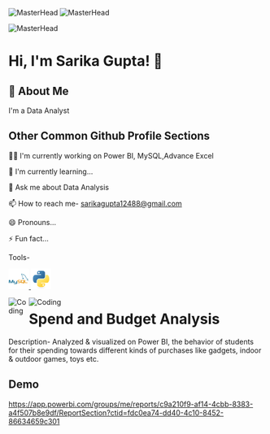 
![MasterHead](https://cdn.uarizonabootcamp.com/wp-content/uploads/sites/56/2020/07/tes_dta_blog_image_8.jpg)
![MasterHead](https://cdn.mos.cms.futurecdn.net/XbYnCuVzbcHPHuYzCGuSmf.jpg)

![MasterHead](http://greenartha-newgara.azurewebsites.net/task_data/files/1470658958banner-bigdata.jpg)
# Hi, I'm Sarika Gupta! 👋



## 🚀 About Me
I'm a Data Analyst





## Other Common Github Profile Sections
👩‍💻 I'm currently working on Power BI, MySQL,Advance Excel

🧠 I'm currently learning...

💬 Ask me about Data Analysis

📫 How to reach me- sarikagupta12488@gmail.com

😄 Pronouns...

⚡️ Fun fact...

Tools-

<p align="left"> <a href="https://www.mysql.com/" target="_blank" rel="noreferrer"> <img src="https://raw.githubusercontent.com/devicons/devicon/master/icons/mysql/mysql-original-wordmark.svg" alt="mysql" width="40" height="40"/> </a> <a href="https://www.python.org" target="_blank" rel="noreferrer"> <img src="https://raw.githubusercontent.com/devicons/devicon/master/icons/python/python-original.svg" alt="python" width="40" height="40"/> </a> </p> <img align="left" alt="Coding" width="40" height="40"src="https://monstock.net/static/755095fb2b20762681bcf7cc9f3c47cb/994e1/c067634e-165b-40ec-8eeb-88e7f08ce050_powerbi_.png">
<img align="left" alt="Coding" width="400" src="https://cdn.dribbble.com/users/1162077/screenshots/3848914/programmer.gif">










# Spend and Budget Analysis

Description-
Analyzed & visualized on Power BI, the behavior of students for their spending towards different kinds of purchases like gadgets, indoor & outdoor games, toys etc.






## Demo
https://app.powerbi.com/groups/me/reports/c9a210f9-af14-4cbb-8383-a4f507b8e9df/ReportSection?ctid=fdc0ea74-dd40-4c10-8452-86634659c301



